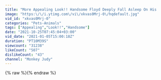 ```yaml
---
title: "More Appealing Look!! Handsome Floyd Deeply Fall Asleep On His Comfy Mattress"
image: "https:\/\/i.ytimg.com\/vi\/xkvas0Mrj-0\/hqdefault.jpg"
vid_id: "xkvas0Mrj-0"
categories: "Pets-Animals"
tags: ["Appealing","Look!!","Handsome"]
date: "2021-10-25T07:45:04+03:00"
vid_date: "2021-01-05T15:00:18Z"
duration: "PT10M39S"
viewcount: "31238"
likeCount: "507"
dislikeCount: "43"
channel: "Monkey Judy"
---
```

{% raw %}{% endraw %}
